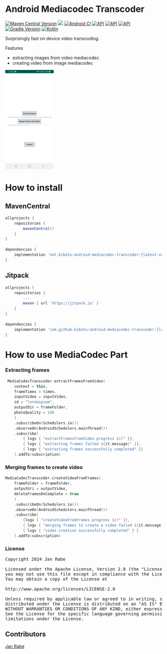 # Android Mediacodec Transcoder

[![Maven Central Version](https://img.shields.io/maven-central/v/net.kibotu/android-mediacodec-transcoder)](https://central.sonatype.com/artifact/net.kibotu/android-mediacodec-transcoder) [![](https://jitpack.io/v/kibotu/android-mediacodec-transcoder.svg)](https://jitpack.io/#kibotu/android-mediacodec-transcoder) [![Android CI](https://github.com/kibotu/android-mediacodec-transcoder/actions/workflows/android.yml/badge.svg)](https://github.com/kibotu/android-mediacodec-transcoder/actions/workflows/android.yml) [![API](https://img.shields.io/badge/Min%20API-21%2B-brightgreen.svg?style=flat)](https://android-arsenal.com/api?level=21) [![API](https://img.shields.io/badge/Target%20API-35%2B-brightgreen.svg?style=flat)](https://android-arsenal.com/api?level=35) [![API](https://img.shields.io/badge/Java-17-brightgreen.svg?style=flat)](https://www.oracle.com/java/technologies/javase/17all-relnotes.html) [![Gradle Version](https://img.shields.io/badge/gradle-8.11.1-green.svg)](https://docs.gradle.org/current/release-notes) [![Kotlin](https://img.shields.io/badge/kotlin-2.1.0-green.svg)](https://kotlinlang.org/)

Surprisingly fast on device video transcoding.

Features

- extracting images from video mediacodec
- creating video from image mediacodec

[![Screenshot](screenshot.png)](screenshot.png)

# How to install

## MavenCentral

```groovy 
allprojects {
    repositories {
        mavenCentral()
    }
}

dependencies {
    implementation 'net.kibotu:android-mediacodec-transcoder:{latest-version}'
}

```

## Jitpack

```groovy
allprojects {
    repositories {
        ...
        maven { url 'https://jitpack.io' }
    }
}

dependencies {
    implementation 'com.github.kibotu:android-mediacodec-transcoder:{latest-version}'
}
```

# How to use MediaCodec Part

### Extracting frames

```kotlin
 MediaCodecTranscoder.extractFramesFromVideo(
	context = this,
	frameTimes = times,
	inputVideo = inputVideo,
	id = "loremipsum",
	outputDir = frameFolder,
	photoQuality = 100
    )
	.subscribeOn(Schedulers.io())
	.observeOn(AndroidSchedulers.mainThread())
	.subscribe(
	    { logv { "extractFramesFromVideo progress $it" }},
	    { logv { "extracting frames failed ${it.message}" }}, 
	    { logv { "extracting frames successfully completed" }}
	).addTo(subscription)
```

### Merging frames to create video

```kotlin
MediaCodecTranscoder.createVideoFromFrames(
	frameFolder = frameFolder,
	outputUri = outputVideo,
	deleteFramesOnComplete = true
    )
	.subscribeOn(Schedulers.io())
	.observeOn(AndroidSchedulers.mainThread())
	.subscribe(
	    {logv { "createVideoFromFrames progress $it" }},
		{ logv { "merging frames to create a video failed ${it.message}" }}, 
		{ logv { "video creation successfully completed" } }
	).addTo(subscription)
```


### License

<pre>
Copyright 2024 Jan Rabe

Licensed under the Apache License, Version 2.0 (the "License");
you may not use this file except in compliance with the License.
You may obtain a copy of the License at

http://www.apache.org/licenses/LICENSE-2.0

Unless required by applicable law or agreed to in writing, software
distributed under the License is distributed on an "AS IS" BASIS,
WITHOUT WARRANTIES OR CONDITIONS OF ANY KIND, either express or implied.
See the License for the specific language governing permissions and
limitations under the License.
</pre>


## Contributors

[Jan Rabe](jan.rabe@exozet.com)